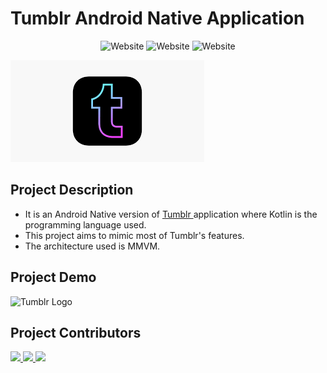 # Tumblr Android Native Application

<p align="center">
  <a style="text-decoration:none" >
    <img src="https://img.shields.io/badge/Language-Kotlin-orange" alt="Website" />
  </a>
  <a style="text-decoration:none" >
    <img src="https://img.shields.io/badge/Functional%20Documentation-Dokka-brightgreen" alt="Website" />
  </a>
  <a style="text-decoration:none" >
    <img src="https://img.shields.io/badge/Unit%20Testing-Espresso-yellow" alt="Website" />
  </a>
</p>

<img src="Assets/LogoTumblr.png" alt="Tumblr Logo" >


## Project Description

- It is an Android Native version of <a href="https://www.tumblr.com/explore/trending?source=homepage_explore">
Tumblr </a> application where Kotlin is the programming language used.
- This project aims to mimic most of Tumblr's features.
- The architecture used is MMVM.

## Project Demo 

<img src="Assets/AndroidVideo.gif" alt="Tumblr Logo" width="500" height="600" >


## Project Contributors
<a href="https://github.com/Elonsolmostafa1">
  <img src="https://avatars.githubusercontent.com/u/62807830?v=4" border-radius: 50%;>
</a>

<a href="https://github.com/El-Nebo">
  <img src="https://avatars.githubusercontent.com/u/62252633?v=4" border-radius: 50%;>
</a>

<a href="https://github.com/Halahamdy22">
  <img src="https://avatars.githubusercontent.com/u/56937106?v=4" border-radius: 50%;>
</a>